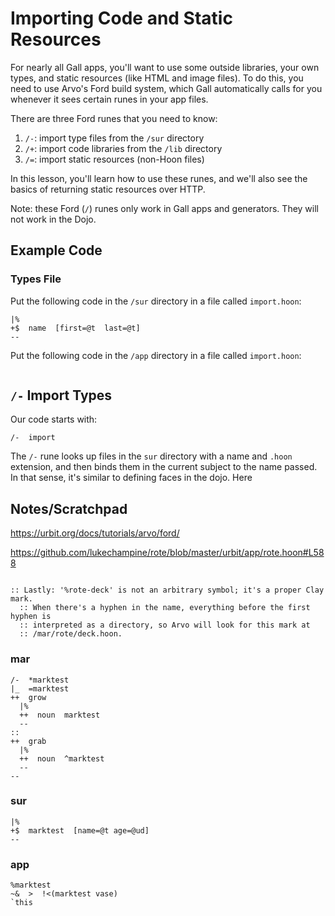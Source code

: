 # Importing Code and Static Resources

For nearly all Gall apps, you'll want to use some outside libraries, your own types, and static resources (like HTML and image files). To do this, you need to use Arvo's Ford build system, which Gall automatically calls for you whenever it sees certain runes in your app files.

There are three Ford runes that you need to know:
1. `/-`: import type files from the `/sur` directory
2. `/+`: import code libraries from the `/lib` directory
3. `/=`: import static resources (non-Hoon files)

In this lesson, you'll learn how to use these runes, and we'll also see the basics of returning static resources over HTTP.

Note: these Ford (`/`) runes only work in Gall apps and generators. They will not work in the Dojo.

## Example Code
### Types File
Put the following code in the `/sur` directory in a file called `import.hoon`:
```
|%
+$  name  [first=@t  last=@t]
--
```

Put the following code in the `/app` directory in a file called `import.hoon`:
```

```

## `/-` Import Types
Our code starts with:
```
/-  import
```
The `/-` rune looks up files in the `sur` directory with a name and `.hoon` extension, and then binds them in the current subject to the name passed. In that sense, it's similar to defining faces in the dojo.  Here 

## Notes/Scratchpad
https://urbit.org/docs/tutorials/arvo/ford/

https://github.com/lukechampine/rote/blob/master/urbit/app/rote.hoon#L588
```

:: Lastly: '%rote-deck' is not an arbitrary symbol; it's a proper Clay mark.
  :: When there's a hyphen in the name, everything before the first hyphen is
  :: interpreted as a directory, so Arvo will look for this mark at
  :: /mar/rote/deck.hoon.
```

### mar
```
/-  *marktest
|_  =marktest
++  grow
  |%
  ++  noun  marktest
  --
::
++  grab
  |%
  ++  noun  ^marktest
  --
--
```

### sur
```
|%
+$  marktest  [name=@t age=@ud]
--
```

### app
```
%marktest
~&  >  !<(marktest vase)
`this
```
